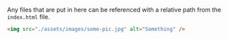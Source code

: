 Any files that are put in here can be referenced with a relative path from the `index.html` file.

```html
<img src="./assets/images/some-pic.jpg" alt="Something" />
```
